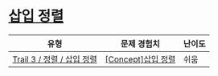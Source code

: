 # [삽입 정렬](https://https://en.codetree.ai/trails/complete/curated-cards/intro-insertion-sort)

|유형|문제 경험치|난이도|
|---|---|---|
|[Trail 3 / 정렬 / 삽입 정렬](https://https://en.codetree.ai/trail-info/novice-high/)|[[Concept]삽입 정렬](https://https://en.codetree.ai/trails/complete/curated-cards/intro-insertion-sort/)|쉬움|

